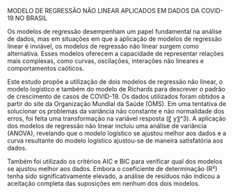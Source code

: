 MODELO DE REGRESSÃO NÃO LINEAR APLICADOS EM DADOS DA COVID-19 NO BRASIL 

Os modelos de regressão desempenham um papel fundamental na análise de dados, mas em situações em que a aplicação de modelos de regressão linear é inviável, os modelos de regressão não linear surgem como alternativa. Esses modelos oferecem a capacidade de representar relações mais complexas, como curvas, oscilações, interações não lineares e comportamentos caóticos. 

Este estudo propõe a utilização de dois modelos de regressão não linear, o modelo logístico e também do modelo de Richards para descrever o padrão de crescimento de casos de COVID-19. Os dados utilizados foram obtidos a partir do site da Organização Mundial da Saúde (OMS). Em uma tentativa de solucionar os problemas da variância não constante e não normalidade dos erros, foi feita uma transformação na variável resposta (〖 y〗^3). A aplicação dos modelos de regressão não linear incluiu uma análise de variância (ANOVA), revelando que o modelo logístico se ajustou melhor aos dados e a curva resultante do modelo logístico ajustou-se de maneira satisfatória aos dados. 

Também foi utilizado os critérios AIC e BIC para verificar qual dos modelos se ajustou melhor aos dados. Embora o coeficiente de determinação (R²) tenha sido significativamente elevado, a análise de resíduos não indicou a aceitação completa das suposições em nenhum dos dois modelos.

